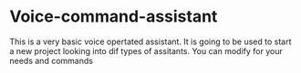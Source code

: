 # Voice-command-assistant
This is a very basic voice opertated assistant. It is going to be used to start a new project looking into dif types of assitants. You can modify for your needs and commands
